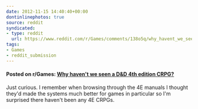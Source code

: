```yaml
---
date: 2012-11-15 14:40:40+00:00
dontinlinephotos: true
source: reddit
syndicated:
- type: reddit
  url: https://www.reddit.com/r/Games/comments/138o5q/why_havent_we_seen_a_dd_4th_edition_crpg/
tags:
- Games
- reddit_submission
---
```


#### Posted on r/Games: [Why haven't we seen a D&D 4th edition CRPG?](https://www.reddit.com/r/Games/comments/138o5q/why_havent_we_seen_a_dd_4th_edition_crpg/)

Just curious. I remember when browsing through the 4E manuals I thought they'd made the systems much better for games in particular so I'm surprised there haven't been any 4E CRPGs.